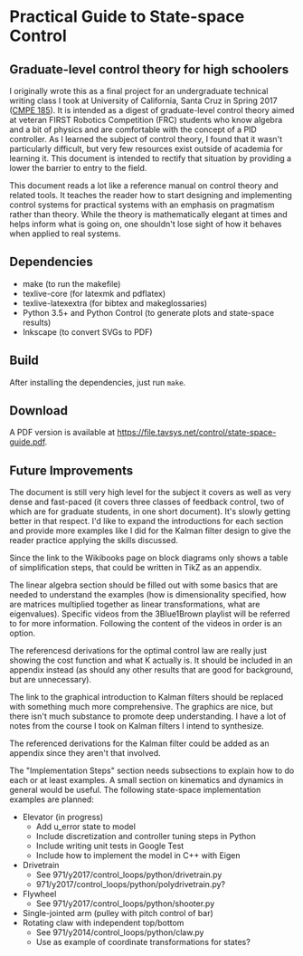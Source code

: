 # Practical Guide to State-space Control
## Graduate-level control theory for high schoolers

I originally wrote this as a final project for an undergraduate technical writing class I took at University of California, Santa Cruz in Spring 2017 ([CMPE 185](https://cmpe185-spring17-01.courses.soe.ucsc.edu/)). It is intended as a digest of graduate-level control theory aimed at veteran FIRST Robotics Competition (FRC) students who know algebra and a bit of physics and are comfortable with the concept of a PID controller. As I learned the subject of control theory, I found that it wasn't particularly difficult, but very few resources exist outside of academia for learning it. This document is intended to rectify that situation by providing a lower the barrier to entry to the field.

This document reads a lot like a reference manual on control theory and related tools. It teaches the reader how to start designing and implementing control systems for practical systems with an emphasis on pragmatism rather than theory. While the theory is mathematically elegant at times and helps inform what is going on, one shouldn't lose sight of how it behaves when applied to real systems.

## Dependencies

* make (to run the makefile)
* texlive-core (for latexmk and pdflatex)
* texlive-latexextra (for bibtex and makeglossaries)
* Python 3.5+ and Python Control (to generate plots and state-space results)
* Inkscape (to convert SVGs to PDF)

## Build

After installing the dependencies, just run `make`.

## Download

A PDF version is available at https://file.tavsys.net/control/state-space-guide.pdf.

## Future Improvements

The document is still very high level for the subject it covers as well as very dense and fast-paced (it covers three classes of feedback control, two of which are for graduate students, in one short document). It's slowly getting better in that respect. I'd like to expand the introductions for each section and provide more examples like I did for the Kalman filter design to give the reader practice applying the skills discussed.

Since the link to the Wikibooks page on block diagrams only shows a table of simplification steps, that could be written in TikZ as an appendix.

The linear algebra section should be filled out with some basics that are needed
to understand the examples (how is dimensionality specified, how are matrices multiplied together as linear transformations, what are eigenvalues). Specific videos from the 3Blue1Brown playlist will be referred to for more information. Following the content of the videos in order is an option.

The referencesd derivations for the optimal control law are really just showing the cost function and what K actually is. It should be included in an appendix instead (as should any other results that are good for background, but are unnecessary).

The link to the graphical introduction to Kalman filters should be replaced with something much more comprehensive. The graphics are nice, but there isn't much substance to promote deep understanding. I have a lot of notes from the course I took on Kalman filters I intend to synthesize.

The referenced derivations for the Kalman filter could be added as an appendix since they aren't that involved.

The "Implementation Steps" section needs subsections to explain how to do each or at least examples. A small section on kinematics and dynamics in general would be useful. The following state-space implementation examples are planned:

* Elevator (in progress)
  * Add u_error state to model
  * Include discretization and controller tuning steps in Python
  * Include writing unit tests in Google Test
  * Include how to implement the model in C++ with Eigen
* Drivetrain
  * See 971/y2017/control_loops/python/drivetrain.py
  * 971/y2017/control_loops/python/polydrivetrain.py?
* Flywheel
  * See 971/y2017/control_loops/python/shooter.py
* Single-jointed arm (pulley with pitch control of bar)
* Rotating claw with independent top/bottom
  * See 971/y2014/control_loops/python/claw.py
  * Use as example of coordinate transformations for states?

